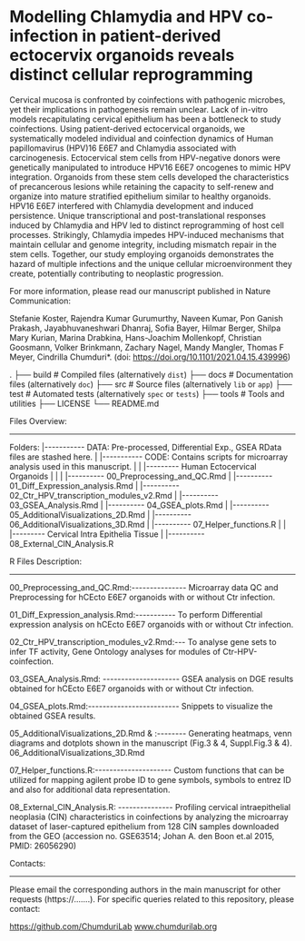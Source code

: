 # Modelling Chlamydia and HPV co-infection in patient-derived ectocervix organoids reveals distinct cellular reprogramming

Cervical mucosa is confronted by coinfections with pathogenic microbes, yet their implications in pathogenesis remain unclear. Lack of in-vitro models 
recapitulating cervical epithelium has been a bottleneck to study coinfections. Using patient-derived ectocervical organoids, we systematically modeled 
individual and coinfection dynamics of Human papillomavirus (HPV)16 E6E7 and Chlamydia associated with carcinogenesis. Ectocervical stem cells from 
HPV-negative donors were genetically manipulated to introduce HPV16 E6E7 oncogenes to mimic HPV integration. Organoids from these stem cells developed 
the characteristics of precancerous lesions while retaining the capacity to self-renew and organize into mature stratified epithelium similar to healthy 
organoids. HPV16 E6E7 interfered with Chlamydia development and induced persistence. Unique transcriptional and post-translational responses induced by 
Chlamydia and HPV led to distinct reprogramming of host cell processes. Strikingly, Chlamydia impedes HPV-induced mechanisms that maintain cellular and 
genome integrity, including mismatch repair in the stem cells. Together, our study employing organoids demonstrates the hazard of multiple infections and 
the unique cellular microenvironment they create, potentially contributing to neoplastic progression.


For more information, please read our manuscript published in Nature Communication:
	
Stefanie Koster, Rajendra Kumar Gurumurthy, Naveen Kumar, Pon Ganish Prakash, Jayabhuvaneshwari Dhanraj, Sofia Bayer, Hilmar Berger, 
Shilpa Mary Kurian, Marina Drabkina, Hans-Joachim Mollenkopf, Christian Goosmann, Volker Brinkmann, Zachary Nagel, Mandy Mangler, 
Thomas F Meyer, Cindrilla Chumduri*. (doi: https://doi.org/10.1101/2021.04.15.439996)



.
├── build                   # Compiled files (alternatively `dist`)
├── docs                    # Documentation files (alternatively `doc`)
├── src                     # Source files (alternatively `lib` or `app`)
├── test                    # Automated tests (alternatively `spec` or `tests`)
├── tools                   # Tools and utilities
├── LICENSE
└── README.md


Files Overview:
***********************
Folders: |----------- DATA: Pre-processed, Differential Exp., GSEA RData files are stashed here.
         |
	 |----------- CODE: Contains scripts for microarray analysis used in this manuscript.
		       |
		       |
		       |--------- Human Ectocervical Organoids
		       |		|
		       |		|---------- 00_Preprocessing_and_QC.Rmd
		       |		|---------- 01_Diff_Expression_analysis.Rmd
		       |		|---------- 02_Ctr_HPV_transcription_modules_v2.Rmd
		       |		|---------- 03_GSEA_Analysis.Rmd
		       |		|---------- 04_GSEA_plots.Rmd
		       |		|---------- 05_AdditionalVisualizations_2D.Rmd
		       |		|---------- 06_AdditionalVisualizations_3D.Rmd
		       |		|---------- 07_Helper_functions.R
		       |		|		       
		       |--------- Cervical Intra Epithelia Tissue
		       			|
		       			|---------- 08_External_CIN_Analysis.R



R Files Description:
*****************
00_Preprocessing_and_QC.Rmd:--------------- Microarray data QC and Preprocessing for hCEcto E6E7 organoids with or without Ctr infection.

01_Diff_Expression_analysis.Rmd:----------- To perform Differential expression analysis on hCEcto E6E7 organoids with or without Ctr infection.

02_Ctr_HPV_transcription_modules_v2.Rmd:--- To analyse gene sets to infer TF activity, Gene Ontology analyses for modules of Ctr-HPV-coinfection.

03_GSEA_Analysis.Rmd: --------------------- GSEA analysis on DGE results obtained for hCEcto E6E7 organoids with or without Ctr infection.

04_GSEA_plots.Rmd:------------------------- Snippets to visualize the obtained GSEA results.

05_AdditionalVisualizations_2D.Rmd 
&				  :-------- Generating heatmaps, venn diagrams and dotplots shown in the manuscript (Fig.3 & 4, Suppl.Fig.3 & 4). 
06_AdditionalVisualizations_3D.Rmd

07_Helper_functions.R:--------------------- Custom functions that can be utilized for mapping agilent probe ID to gene symbols, symbols to entrez ID and
						also for additional data representation.		 


08_External_CIN_Analysis.R: --------------- Profiling cervical intraepithelial neoplasia (CIN) characteristics in coinfections by analyzing the microarray 
						dataset of laser-captured epithelium from 128 CIN samples downloaded from the GEO 
						(accession no. GSE63514; Johan A. den Boon et.al 2015, PMID: 26056290)  







Contacts:
*********
Please email the corresponding authors in the main manuscript for other requests (https://.......).
For specific queries related to this repository, please contact:

https://github.com/ChumduriLab
www.chumdurilab.org
